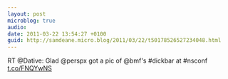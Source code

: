 ```yaml
---
layout: post
microblog: true
audio: 
date: 2011-03-22 13:54:27 +0100
guid: http://samdeane.micro.blog/2011/03/22/t50178526527234048.html
---
```

RT @Dative: Glad @perspx got a pic of @bmf's #dickbar at #nsconf [t.co/FNQYwNS](http://t.co/FNQYwNS)
